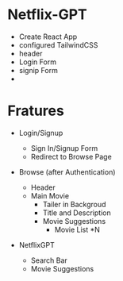 # Netflix-GPT

- Create React App
- configured TailwindCSS
- header
- Login Form
- signip Form
-

# Fratures

- Login/Signup
  - Sign In/Signup Form
  - Redirect to Browse Page
- Browse (after Authentication)

  - Header
  - Main Movie
    - Tailer in Backgroud
    - Title and Description
    - Movie Suggestions
      - Movie List \*N

- NetflixGPT
  - Search Bar
  - Movie Suggestions
